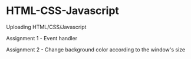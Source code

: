 # HTML-CSS-Javascript
Uploading HTML/CSS/Javascript

Assignment 1 - Event handler

Assignment 2 - Change background color according to the window's size
